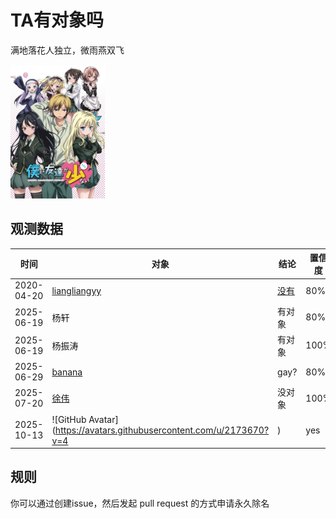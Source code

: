 # TA有对象吗

  满地落花人独立，微雨燕双飞

<img src="我的朋友很少.webp" width="30%">

## 观测数据

时间 | 对象 | 结论 | 置信度 |备注
---|---|---|---|---
2020-04-20 | [liangliangyy](https://github.com/liangliangyy) | [没有](https://github.com/p-program/Does-He-Have-A-Girlfriend/blob/master/github.com/liangliangyy/README.MD)| 80%|
2025-06-19|杨轩|有对象|80%|
2025-06-19|杨振涛|有对象|100%|已婚|
2025-06-29|[banana]()|gay?|80%||
2025-07-20|[徐伟](https://www.zhihu.com/people/xu-yang-86-90)|没对象|100%|
2025-10-13|![GitHub Avatar](https://avatars.githubusercontent.com/u/2173670?v=4|)|yes|

## 规则

你可以通过创建issue，然后发起 pull request 的方式申请永久除名
